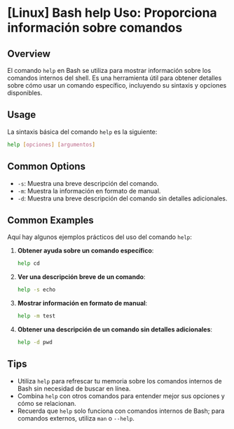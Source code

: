 # [Linux] Bash help Uso: Proporciona información sobre comandos

## Overview
El comando `help` en Bash se utiliza para mostrar información sobre los comandos internos del shell. Es una herramienta útil para obtener detalles sobre cómo usar un comando específico, incluyendo su sintaxis y opciones disponibles.

## Usage
La sintaxis básica del comando `help` es la siguiente:

```bash
help [opciones] [argumentos]
```

## Common Options
- `-s`: Muestra una breve descripción del comando.
- `-m`: Muestra la información en formato de manual.
- `-d`: Muestra una breve descripción del comando sin detalles adicionales.

## Common Examples
Aquí hay algunos ejemplos prácticos del uso del comando `help`:

1. **Obtener ayuda sobre un comando específico**:
   ```bash
   help cd
   ```

2. **Ver una descripción breve de un comando**:
   ```bash
   help -s echo
   ```

3. **Mostrar información en formato de manual**:
   ```bash
   help -m test
   ```

4. **Obtener una descripción de un comando sin detalles adicionales**:
   ```bash
   help -d pwd
   ```

## Tips
- Utiliza `help` para refrescar tu memoria sobre los comandos internos de Bash sin necesidad de buscar en línea.
- Combina `help` con otros comandos para entender mejor sus opciones y cómo se relacionan.
- Recuerda que `help` solo funciona con comandos internos de Bash; para comandos externos, utiliza `man` o `--help`.